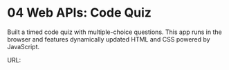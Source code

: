 # 04 Web APIs: Code Quiz

 Built a timed code quiz with multiple-choice questions. This app runs in the browser and features dynamically updated HTML and CSS powered by  JavaScript.

URL: 